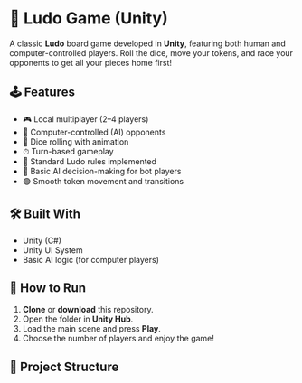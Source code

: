 # 🎲 Ludo Game (Unity)

A classic **Ludo** board game developed in **Unity**, featuring both human and computer-controlled players. Roll the dice, move your tokens, and race your opponents to get all your pieces home first!

## 🕹️ Features

- 🎮 Local multiplayer (2–4 players)
- 🤖 Computer-controlled (AI) opponents
- 🎲 Dice rolling with animation
- ⏱ Turn-based gameplay
- 📏 Standard Ludo rules implemented
- 🧠 Basic AI decision-making for bot players
- 🟢 Smooth token movement and transitions

## 🛠 Built With

- Unity (C#)
- Unity UI System
- Basic AI logic (for computer players)

## 🚀 How to Run

1. **Clone** or **download** this repository.
2. Open the folder in **Unity Hub**.
3. Load the main scene and press **Play**.
4. Choose the number of players and enjoy the game!

## 📁 Project Structure

